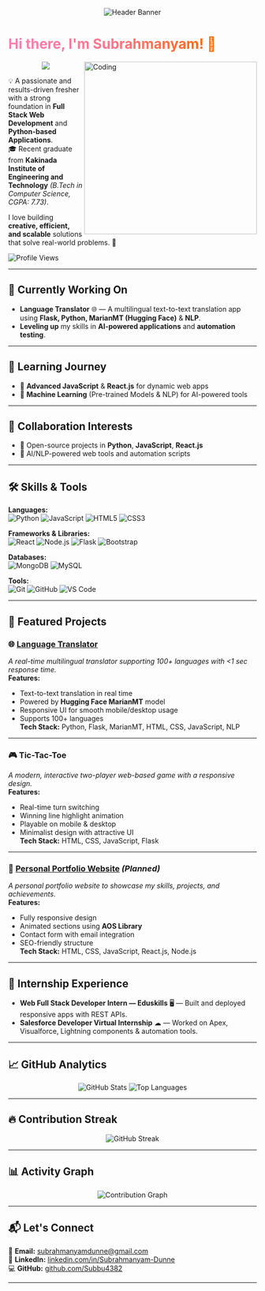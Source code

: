 <!-- Banner -->
<p align="center">
  <img src="https://capsule-render.vercel.app/api?type=waving&color=ff758c&height=200&section=header&text=Hi%20I'm%20Subrahmanyam%20👋&fontSize=40&fontColor=ffffff&animation=fadeIn&fontAlignY=35" alt="Header Banner" />
</p>

# <span style="background: linear-gradient(90deg, #ff7eb3, #ff758c, #ff6a00); -webkit-background-clip: text; color: transparent;">Hi there, I'm Subrahmanyam! 👋</span>  

<img align="right" alt="Coding" width="350" src="https://media.giphy.com/media/qgQUggAC3Pfv687qPC/giphy.gif">  
<p align="center">
  <img src="https://readme-typing-svg.herokuapp.com?font=Fira+Code&size=24&pause=1000&color=F72585&center=true&vCenter=true&width=500&lines=Full+Stack+Developer;Python+%7C+Flask+%7C+JavaScript;AI+%7C+NLP+Enthusiast;Always+learning+new+technologies+🚀">
  
💡 A passionate and results-driven fresher with a strong foundation in **Full Stack Web Development** and **Python-based Applications**.  
🎓 Recent graduate from **Kakinada Institute of Engineering and Technology** *(B.Tech in Computer Science, CGPA: 7.73)*.  

I love building **creative, efficient, and scalable** solutions that solve real-world problems. 🚀  

![Profile Views](https://komarev.com/ghpvc/?username=Subbu4382&label=Profile%20Views&color=ff758c&style=flat)  

---

## 🔭 Currently Working On
- **Language Translator** 🌐 — A multilingual text-to-text translation app using **Flask, Python, MarianMT (Hugging Face)** & **NLP**.  
- **Leveling up** my skills in **AI-powered applications** and **automation testing**.  

---

## 🌱 Learning Journey
- 🚀 **Advanced JavaScript** & **React.js** for dynamic web apps  
- 🤖 **Machine Learning** (Pre-trained Models & NLP) for AI-powered tools  

---

## 👯 Collaboration Interests
- 🤝 Open-source projects in **Python**, **JavaScript**, **React.js**  
- 🧠 AI/NLP-powered web tools and automation scripts  

---

## 🛠 Skills & Tools

**Languages:**  
![Python](https://img.shields.io/badge/Python-3776AB?style=for-the-badge&logo=python&logoColor=white)
![JavaScript](https://img.shields.io/badge/JavaScript-F7DF1E?style=for-the-badge&logo=javascript&logoColor=black)
![HTML5](https://img.shields.io/badge/HTML5-E34F26?style=for-the-badge&logo=html5&logoColor=white)
![CSS3](https://img.shields.io/badge/CSS3-1572B6?style=for-the-badge&logo=css3&logoColor=white)

**Frameworks & Libraries:**  
![React](https://img.shields.io/badge/React-61DAFB?style=for-the-badge&logo=react&logoColor=black)
![Node.js](https://img.shields.io/badge/Node.js-339933?style=for-the-badge&logo=node.js&logoColor=white)
![Flask](https://img.shields.io/badge/Flask-000000?style=for-the-badge&logo=flask&logoColor=white)
![Bootstrap](https://img.shields.io/badge/Bootstrap-563D7C?style=for-the-badge&logo=bootstrap&logoColor=white)

**Databases:**  
![MongoDB](https://img.shields.io/badge/MongoDB-47A248?style=for-the-badge&logo=mongodb&logoColor=white)
![MySQL](https://img.shields.io/badge/MySQL-4479A1?style=for-the-badge&logo=mysql&logoColor=white)

**Tools:**  
![Git](https://img.shields.io/badge/Git-F05032?style=for-the-badge&logo=git&logoColor=white)
![GitHub](https://img.shields.io/badge/GitHub-181717?style=for-the-badge&logo=github&logoColor=white)
![VS Code](https://img.shields.io/badge/VS%20Code-007ACC?style=for-the-badge&logo=visual-studio-code&logoColor=white)

---

## 🚀 Featured Projects

### 🌐 [Language Translator](https://github.com/Subbu4382/LanguageTranslator_project)  
*A real-time multilingual translator supporting 100+ languages with <1 sec response time.*  
**Features:**  
- Text-to-text translation in real time  
- Powered by **Hugging Face MarianMT** model  
- Responsive UI for smooth mobile/desktop usage  
- Supports 100+ languages  
**Tech Stack:** Python, Flask, MarianMT, HTML, CSS, JavaScript, NLP  

---

### 🎮 Tic-Tac-Toe  
*A modern, interactive two-player web-based game with a responsive design.*  
**Features:**  
- Real-time turn switching  
- Winning line highlight animation  
- Playable on mobile & desktop  
- Minimalist design with attractive UI  
**Tech Stack:** HTML, CSS, JavaScript, Flask  

---

### 💼 [Personal Portfolio Website](https://github.com/Subbu4382/Portfolio) *(Planned)*  
*A personal portfolio website to showcase my skills, projects, and achievements.*  
**Features:**  
- Fully responsive design  
- Animated sections using **AOS Library**  
- Contact form with email integration  
- SEO-friendly structure  
**Tech Stack:** HTML, CSS, JavaScript, React.js, Node.js  

---

## 📜 Internship Experience
- **Web Full Stack Developer Intern — Eduskills** 🖥 — Built and deployed responsive apps with REST APIs.  
- **Salesforce Developer Virtual Internship** ☁ — Worked on Apex, Visualforce, Lightning components & automation tools.  

---

## 📈 GitHub Analytics
<p align="center">
  <img src="https://github-readme-stats.vercel.app/api?username=Subbu4382&show_icons=true&theme=radical" alt="GitHub Stats" />
  <img src="https://github-readme-stats.vercel.app/api/top-langs/?username=Subbu4382&layout=compact&theme=radical" alt="Top Languages" />
</p>

---

## 🔥 Contribution Streak
<p align="center">
  <img src="https://streak-stats.demolab.com?user=Subbu4382&theme=radical&hide_border=true" alt="GitHub Streak" />
</p>  

---

## 📊 Activity Graph
<p align="center">
  <img src="https://github-readme-activity-graph.vercel.app/graph?username=Subbu4382&theme=react-dark&hide_border=true" alt="Contribution Graph" />
</p>  

---

## 📬 Let's Connect
📧 **Email:** subrahmanyamdunne@gmail.com  
🔗 **LinkedIn:** [linkedin.com/in/Subrahmanyam-Dunne](https://www.linkedin.com/in/subrahmanyam-dunne-5b271b2b3)  
💻 **GitHub:** [github.com/Subbu4382](https://github.com/Subbu4382)  

---
